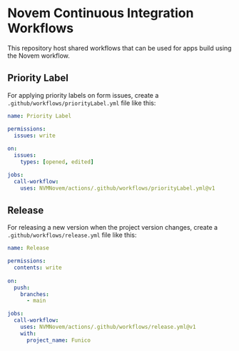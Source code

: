 # Novem Continuous Integration Workflows

This repository host shared workflows that can be used
for apps build using the Novem workflow.

## Priority Label

For applying priority labels on form issues,
create a `.github/workflows/priorityLabel.yml` file like this:

```yaml
name: Priority Label

permissions:
  issues: write
  
on:
  issues:
    types: [opened, edited]

jobs:
  call-workflow:
    uses: NVMNovem/actions/.github/workflows/priorityLabel.yml@v1
```

## Release

For releasing a new version when the project version changes,
create a `.github/workflows/release.yml` file like this:

```yaml
name: Release

permissions:
  contents: write
  
on:
  push:
    branches:
      - main

jobs:
  call-workflow:
    uses: NVMNovem/actions/.github/workflows/release.yml@v1
    with:
      project_name: Funico
```
